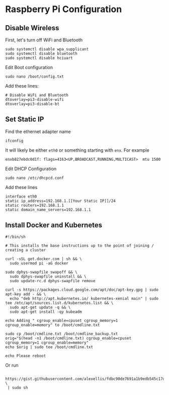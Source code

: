 # Raspberry Pi Configuration

## Disable Wireless

First, let's turn off WiFi and Bluetooth

```
sudo systemctl disable wpa_supplicant
sudo systemctl disable bluetooth
sudo systemctl disable hciuart
```

Edit Boot configuration

```
sudo nano /boot/config.txt
```

Add these lines:

```
# Disable WiFi and Bluetooth
dtoverlay=pi3-disable-wifi
dtoverlay=pi3-disable-bt
```

## Set Static IP

Find the ethernet adapter name

```
ifconfig
```

It will likely be either `eth0` or something starting with `enx`.  For example

```
enxb827ebdc0d1f: flags=4163<UP,BROADCAST,RUNNING,MULTICAST>  mtu 1500
```

Edit DHCP Configuration

```
sudo nano /etc/dhcpcd.conf
```

Add these lines
 
```
interface eth0
static ip_address=192.168.1.[[Your Static IP]]/24
static routers=192.168.1.1
static domain_name_servers=192.168.1.1
```

## Install Docker and Kubernetes

```
#!/bin/sh

# This installs the base instructions up to the point of joining / creating a cluster

curl -sSL get.docker.com | sh && \
  sudo usermod pi -aG docker

sudo dphys-swapfile swapoff && \
  sudo dphys-swapfile uninstall && \
  sudo update-rc.d dphys-swapfile remove

curl -s https://packages.cloud.google.com/apt/doc/apt-key.gpg | sudo apt-key add - && \
  echo "deb http://apt.kubernetes.io/ kubernetes-xenial main" | sudo tee /etc/apt/sources.list.d/kubernetes.list && \
  sudo apt-get update -q && \
  sudo apt-get install -qy kubeadm
  
echo Adding " cgroup_enable=cpuset cgroup_memory=1 cgroup_enable=memory" to /boot/cmdline.txt

sudo cp /boot/cmdline.txt /boot/cmdline_backup.txt
orig="$(head -n1 /boot/cmdline.txt) cgroup_enable=cpuset cgroup_memory=1 cgroup_enable=memory"
echo $orig | sudo tee /boot/cmdline.txt

echo Please reboot
```

Or run

```# curl -sL \
 https://gist.githubusercontent.com/alexellis/fdbc90de7691a1b9edb545c17da2d975/raw/b04f1e9250c61a8ff554bfe3475b6dd050062484/prep.sh \
 | sudo sh
```